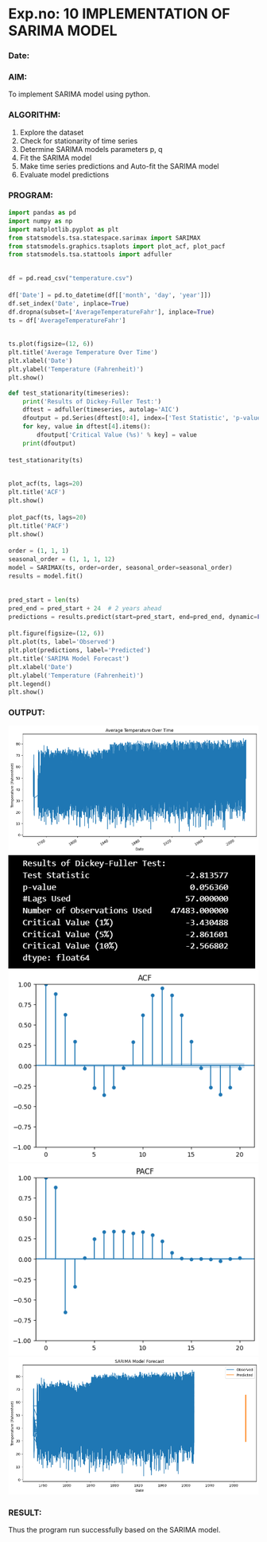 # Exp.no: 10   IMPLEMENTATION OF SARIMA MODEL
### Date: 

### AIM:
To implement SARIMA model using python.
### ALGORITHM:
1. Explore the dataset
2. Check for stationarity of time series
3. Determine SARIMA models parameters p, q
4. Fit the SARIMA model
5. Make time series predictions and Auto-fit the SARIMA model
6. Evaluate model predictions
### PROGRAM:
```py
import pandas as pd
import numpy as np
import matplotlib.pyplot as plt
from statsmodels.tsa.statespace.sarimax import SARIMAX
from statsmodels.graphics.tsaplots import plot_acf, plot_pacf
from statsmodels.tsa.stattools import adfuller
```
```py

df = pd.read_csv("temperature.csv")

df['Date'] = pd.to_datetime(df[['month', 'day', 'year']])
df.set_index('Date', inplace=True)
df.dropna(subset=['AverageTemperatureFahr'], inplace=True)
ts = df['AverageTemperatureFahr']
```
```py

ts.plot(figsize=(12, 6))
plt.title('Average Temperature Over Time')
plt.xlabel('Date')
plt.ylabel('Temperature (Fahrenheit)')
plt.show()
```
```py
def test_stationarity(timeseries):
    print('Results of Dickey-Fuller Test:')
    dftest = adfuller(timeseries, autolag='AIC')
    dfoutput = pd.Series(dftest[0:4], index=['Test Statistic', 'p-value', '#Lags Used', 'Number of Observations Used'])
    for key, value in dftest[4].items():
        dfoutput['Critical Value (%s)' % key] = value
    print(dfoutput)

test_stationarity(ts)
```
```py

plot_acf(ts, lags=20)
plt.title('ACF')
plt.show()

plot_pacf(ts, lags=20)
plt.title('PACF')
plt.show()

order = (1, 1, 1)
seasonal_order = (1, 1, 1, 12) 
model = SARIMAX(ts, order=order, seasonal_order=seasonal_order)
results = model.fit()
```
```py

pred_start = len(ts)
pred_end = pred_start + 24  # 2 years ahead
predictions = results.predict(start=pred_start, end=pred_end, dynamic=False)

plt.figure(figsize=(12, 6))
plt.plot(ts, label='Observed')
plt.plot(predictions, label='Predicted')
plt.title('SARIMA Model Forecast')
plt.xlabel('Date')
plt.ylabel('Temperature (Fahrenheit)')
plt.legend()
plt.show()

```
### OUTPUT:
![output](./o1.png)
![output](./o2.png)
![output](./o3.png)
![output](./o4.png)
![output](./o5.png)
### RESULT:
Thus the program run successfully based on the SARIMA model.

